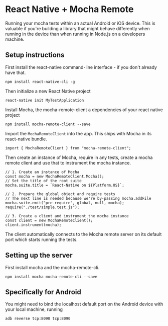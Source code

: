 # React Native + Mocha Remote

Running your mocha tests within an actual Android or iOS device. This is valuable if you're building a library that
might behave differently when running in the device than when running in Node.js on a developers machine.

## Setup instructions

First install the react-native command-line interface - if you don't already have that.

```
npm install react-native-cli -g
```

Then initialize a new React Native project

```
react-native init MyTestApplication
```

Install Mocha, the mocha-remote-client a dependencies of your react native project

```
npm install mocha-remote-client --save
```

Import the `MochaRemoteClient` into the app.
This ships with Mocha in its react-native bundle.

```
import { MochaRemoteClient } from "mocha-remote-client";
```

Then create an instance of Mocha, require in any tests, create a mocha remote client and use that to instrument the
mocha instance.

```
// 1. Create an instance of Mocha
const mocha = new MochaRemoteClient.Mocha();
// Set the title of the root suite
mocha.suite.title = `React-Native on ${Platform.OS}`;

// 2. Prepare the global object and require tests
// The next line is needed because we're by-passing mocha.addFile
mocha.suite.emit("pre-require", global, null, mocha);
require("./test/simple.test.js");

// 3. Create a client and instrument the mocha instance
const client = new MochaRemoteClient();
client.instrument(mocha);
```

The client automatically connects to the Mocha remote server on its default port which starts running the tests.

## Setting up the server

First install mocha and the mocha-remote-cli.

```
npm install mocha mocha-remote-cli --save
```

## Specifically for Android

You might need to bind the localhost default port on the Android device with your local machine, running

    adb reverse tcp:8090 tcp:8090
